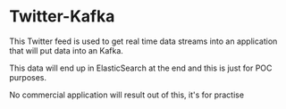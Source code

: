 # Twitter-Kafka

This Twitter feed is used to get real time data streams into an application that will put data into an Kafka.

This data will end up in ElasticSearch at the end and this is just for POC purposes. 

No commercial application will result out of this, it's for practise

